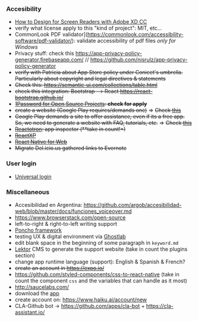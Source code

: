 ### Accesibility
* [How to Design for Screen Readers with Adobe XD CC](https://www.sitepoint.com/how-to-design-for-screen-readers-with-adobe-xd-cc/?utm_source=feedly)
* verify what license apply to this "kind of project": MIT, etc...
* CommonLook PDF validator](https://commonlook.com/accessibility-software/pdf-validator/): validate accessibility of pdf files *only for Windows*
* Privacy stuff: check this https://app-privacy-policy-generator.firebaseapp.com/   // https://github.com/nisrulz/app-privacy-policy-generator
* ~~verify with Patricia about App Store policy under Conicet's umbrella. Particularly about copyright and legal directives & statements~~
* ~~Check this: https://semantic-ui.com/collections/table.html~~
* ~~check this integration: Bootstrap --> React https://react-bootstrap.github.io/~~
* ~~[1Password for Open Source Projects](https://github.com/1Password/1password-teams-open-source): **check for apply**~~
* ~~create a website (Google Play requires/demands one)~~ => ~~Check [this](https://bitbucket.org/imhicihu/one-page-website)~~
* ~~Google Play demands a site to offer assistance, even if its a free app. So, we need to generate a website with FAQ, tutorials, etc.~~ => ~~Check [this](https://bitbucket.org/imhicihu/one-page-website)~~
* ~~[Reactotron](https://github.com/infinitered/reactotron/): app inspector (**take in count!*)~~
* ~~[ReactXP](https://github.com/Microsoft/reactxp)~~
* ~~[React Native for Web](https://github.com/necolas/react-native-web)~~
* ~~Migrate Del.icio.us gathered links to Evernote~~

### User login
* [Universal login](https://auth0.com/universal-login/)

### Miscellaneous
* Accesibilidad en Argentina: https://github.com/argob/accesibilidad-web/blob/master/docs/funciones_voiceover.md
* https://www.browserstack.com/open-source
* left-to-right & right-to-left writing support
* [Poncho framework](https://argob.github.io/poncho/)
* testing UX & digital environment vía [Ghostlab](https://www.vanamco.com/ghostlab/)
* edit blank space in the beginning of some paragraph in `keyword.md`
* [Lektor](https://www.getlektor.com/docs/) CMS to generate the support website (take in count the plugins section)
* change app runtime language (support): English & Spanish & French?
* ~~create an account in https://expo.io/~~
* https://github.com/styled-components/css-to-react-native   (take in count the component `css` and the variables that can handle as it most)
* http://saucelabs.com/
* download the [app](https://itunes.apple.com/app/apple-store/id982107779?pt=17102800&amp;ct=www&amp;mt=8)
* create account on: https://www.haiku.ai/account/new
* CLA-Github bot -> https://github.com/apps/cla-bot + https://cla-assistant.io/
